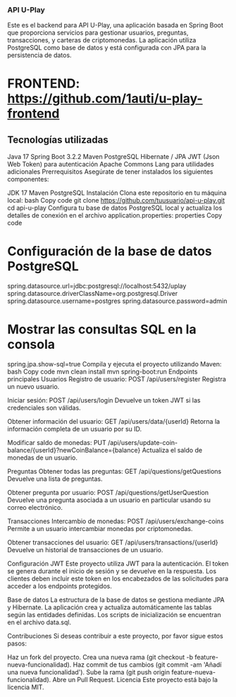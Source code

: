 ### API U-Play
Este es el backend para API U-Play, una aplicación basada en Spring Boot que proporciona servicios para gestionar usuarios, preguntas, transacciones, y carteras de criptomonedas. La aplicación utiliza PostgreSQL como base de datos y está configurada con JPA para la persistencia de datos.

# FRONTEND: https://github.com/1auti/u-play-frontend
## Tecnologías utilizadas
Java 17
Spring Boot 3.2.2
Maven
PostgreSQL
Hibernate / JPA
JWT (Json Web Token) para autenticación
Apache Commons Lang para utilidades adicionales
Prerrequisitos
Asegúrate de tener instalados los siguientes componentes:

JDK 17
Maven
PostgreSQL
Instalación
Clona este repositorio en tu máquina local:
bash
Copy code
git clone https://github.com/tuusuario/api-u-play.git
cd api-u-play
Configura tu base de datos PostgreSQL local y actualiza los detalles de conexión en el archivo application.properties:
properties
Copy code
# Configuración de la base de datos PostgreSQL
spring.datasource.url=jdbc:postgresql://localhost:5432/uplay
spring.datasource.driverClassName=org.postgresql.Driver
spring.datasource.username=postgres
spring.datasource.password=admin

# Mostrar las consultas SQL en la consola
spring.jpa.show-sql=true
Compila y ejecuta el proyecto utilizando Maven:
bash
Copy code
mvn clean install
mvn spring-boot:run
Endpoints principales
Usuarios
Registro de usuario:
POST /api/users/register
Registra un nuevo usuario.

Iniciar sesión:
POST /api/users/login
Devuelve un token JWT si las credenciales son válidas.

Obtener información del usuario:
GET /api/users/data/{userId}
Retorna la información completa de un usuario por su ID.

Modificar saldo de monedas:
PUT /api/users/update-coin-balance/{userId}?newCoinBalance={balance}
Actualiza el saldo de monedas de un usuario.

Preguntas
Obtener todas las preguntas:
GET /api/questions/getQuestions
Devuelve una lista de preguntas.

Obtener pregunta por usuario:
POST /api/questions/getUserQuestion
Devuelve una pregunta asociada a un usuario en particular usando su correo electrónico.

Transacciones
Intercambio de monedas:
POST /api/users/exchange-coins
Permite a un usuario intercambiar monedas por criptomonedas.

Obtener transacciones del usuario:
GET /api/users/transactions/{userId}
Devuelve un historial de transacciones de un usuario.

Configuración JWT
Este proyecto utiliza JWT para la autenticación. El token se genera durante el inicio de sesión y se devuelve en la respuesta. Los clientes deben incluir este token en los encabezados de las solicitudes para acceder a los endpoints protegidos.

Base de datos
La estructura de la base de datos se gestiona mediante JPA y Hibernate. La aplicación crea y actualiza automáticamente las tablas según las entidades definidas. Los scripts de inicialización se encuentran en el archivo data.sql.

Contribuciones
Si deseas contribuir a este proyecto, por favor sigue estos pasos:

Haz un fork del proyecto.
Crea una nueva rama (git checkout -b feature-nueva-funcionalidad).
Haz commit de tus cambios (git commit -am 'Añadí una nueva funcionalidad').
Sube la rama (git push origin feature-nueva-funcionalidad).
Abre un Pull Request.
Licencia
Este proyecto está bajo la licencia MIT.